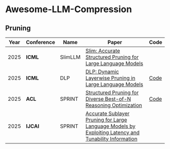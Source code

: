 # Awesome-LLM-Compression

## Pruning

| Year | Conference | Name    | Paper                                                        | Code                                                  |
| ---- | ---------- | ------- | ------------------------------------------------------------ | ----------------------------------------------------- |
| 2025 | **ICML**   | SlimLLM | [Slim: Accurate Structured Pruning for Large Language Models](https://www.arxiv.org/abs/2505.22689) |                                                       |
| 2025 | **ICML**   | DLP     | [DLP: Dynamic Layerwise Pruning in Large Language Models](https://arxiv.org/abs/2505.23807) | [Code](https://github.com/ironartisan/DLP)            |
| 2025 | **ACL**    | SPRINT  | [Structured Pruning for Diverse Best-of-N Reasoning Optimization](https://www.arxiv.org/abs/2506.03978) | [Code](https://github.com/HieuNT91/attention_pruning) |
| 2025 | **IJCAI**  | SPRINT  | [Accurate Sublayer Pruning for Large Language Models by Exploiting Latency and Tunability Information](https://www.arxiv.org/abs/2506.03510) |                                                       |

